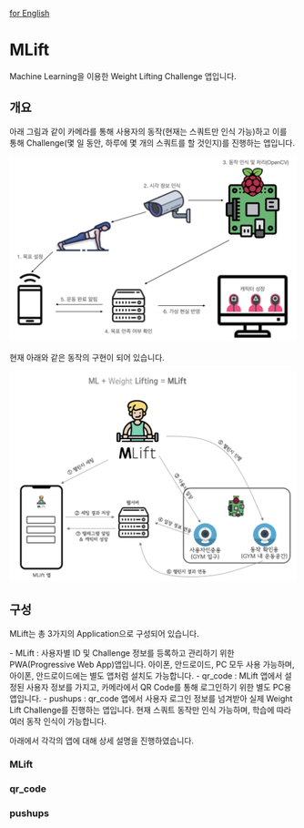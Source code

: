 <a href="https://github.com/abubaman/MLift/blob/main/readme_eng.md">for English</a>
# MLift
Machine Learning을 이용한 Weight Lifting Challenge 앱입니다.

## 개요
<p>아래 그림과 같이 카메라를 통해 사용자의 동작(현재는 스쿼트만 인식 가능)하고 이를 통해 Challenge(몇 일 동안, 하루에 몇 개의 스쿼트를 할 것인지)를 진행하는 앱입니다.</p>
<img src="/for_readme/images/main_concept.png"  width="700">

<p>현재 아래와 같은 동작의 구현이 되어 있습니다.</p>
<img src="/for_readme/images/mlift_overall.png"  width="700">


## 구성
<p>MLift는 총 3가지의 Application으로 구성되어 있습니다.</p>
 - MLift : 사용자별 ID 및 Challenge 정보를 등록하고 관리하기 위한 PWA(Progressive Web App)앱입니다. 아이폰, 안드로이드, PC 모두 사용 가능하며, 아이폰, 안드로이드에는 별도 앱처럼 설치도 가능합니다.
 - qr_code : MLift 앱에서 설정된 사용자 정보를 가지고, 카메라에서 QR Code를 통해 로그인하기 위한 별도 PC용 앱입니다.
 - pushups : qr_code 앱에서 사용자 로그인 정보를 넘겨받아 실제 Weight Lift Challenge를 진행하는 앱입니다. 현재 스쿼트 동작만 인식 가능하며, 학습에 따라 여러 동작 인식이 가능합니다.
<p>아래에서 각각의 앱에 대해 상세 설명을 진행하였습니다.</p>

### MLift


### qr_code
### pushups
 
